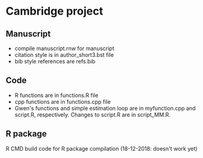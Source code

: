 # Cambridge project
## Manuscript
* compile manuscript.rnw for manuscript
* citation style is in author_short3.bst file
* bib style references are refs.bib

## Code
* R functions are in functions.R file
* cpp functions are in functions.cpp file
* Gwen's functions and simple estimation loop are in myfunction.cpp and script.R, respectively. Changes to script.R are in script_MM.R.

## R package
R CMD build code for R package compilation (18-12-2018: doesn't work yet)
